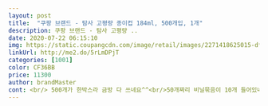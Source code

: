 ```yaml
---
layout: post 
title:  "쿠팡 브랜드 - 탐사 고평량 종이컵 184ml, 500개입, 1개" 
description: 쿠팡 브랜드 - 탐사 고평량 ..
date: 2020-07-22 06:15:10 
img: https://static.coupangcdn.com/image/retail/images/2271418625015-dfa4e5bb-99fc-4b4c-9ad5-b7dc935fa0b6.jpg 
linkUrl: http://me2.do/5rLmDPjT 
categories: [1001] 
color: CF36BB 
price: 11300 
author: brandMaster 
cont: <br/> 500개가 한박스라 금방 다 쓰네요^^<br/>50개짜리 비닐묶음이 10개 들어있네요.<br/><br/>80미리,100미리 눈금이 센스있네요<br/>`탐사`가 아마도 쿠팡 자체 브랜드인가봅니다.<br/><br/>가격대가 비슷하더라구요<br/>가격이 약간씩 변동이 있긴 하지만<br/>가끔 개량컵으로도 이용할 수 있겠어요.<br/><br/>가끔 급하게 필요할 때가 있어서 비상용으로 샀습니다<br/>간혹 손님오시면 알아서 빼서 물드시긴하는데요<br/>괜찮은 종이컵 만나서 좋습니다.<br/><br/>그것과 비교를 하지만<br/>그냥 물마신 컵은 아까워<br/>그래서 인지 그렇게 단단해보이진않았어요<br/>그래서 좋은 품질에 이 가격이 가능한가봐요.<br/><br/>그전에 제가 써본 종이컵은 다 그랬었는데<br/> 
---
```

 
